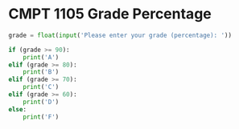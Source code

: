 # CMPT 1105 Grade Percentage

```python
grade = float(input('Please enter your grade (percentage): '))

if (grade >= 90):
    print('A')
elif (grade >= 80):
    print('B')
elif (grade >= 70):
    print('C')
elif (grade >= 60):
    print('D')
else:
    print('F')
```
